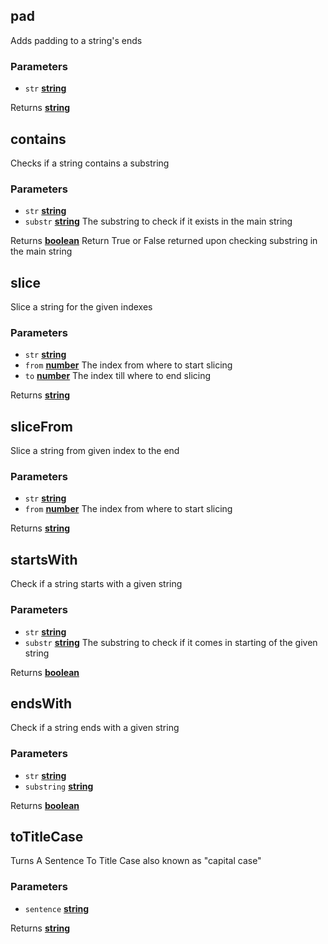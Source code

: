 <!-- Generated by documentation.js. Update this documentation by updating the source code. -->

## pad

Adds padding to a string's ends

### Parameters

- `str` **[string][1]**

Returns **[string][1]**

## contains

Checks if a string contains a substring

### Parameters

- `str` **[string][1]**
- `substr` **[string][1]** The substring to check if it exists in the main string

Returns **[boolean][2]** Return True or False returned upon checking substring in the main string

## slice

Slice a string for the given indexes

### Parameters

- `str` **[string][1]**
- `from` **[number][3]** The index from where to start slicing
- `to` **[number][3]** The index till where to end slicing

Returns **[string][1]**

## sliceFrom

Slice a string from given index to the end

### Parameters

- `str` **[string][1]**
- `from` **[number][3]** The index from where to start slicing

Returns **[string][1]**

## startsWith

Check if a string starts with a given string

### Parameters

- `str` **[string][1]**
- `substr` **[string][1]** The substring to check if it comes in starting of the given string

Returns **[boolean][2]**

## endsWith

Check if a string ends with a given string

### Parameters

- `str` **[string][1]**
- `substring` **[string][1]**

Returns **[boolean][2]**

## toTitleCase

Turns A Sentence To Title Case
also known as "capital case"

### Parameters

- `sentence` **[string][1]**

Returns **[string][1]**

[1]: https://developer.mozilla.org/docs/Web/JavaScript/Reference/Global_Objects/String
[2]: https://developer.mozilla.org/docs/Web/JavaScript/Reference/Global_Objects/Boolean
[3]: https://developer.mozilla.org/docs/Web/JavaScript/Reference/Global_Objects/Number
